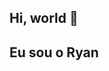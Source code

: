 ## Hi, world 👋
## Eu sou o Ryan
##
<!--
**ryallmeida/ryallmeida** is a ✨ _special_ ✨ repository because its `README.md` (this file) appears on your GitHub profile.

Here are some ideas to get you started:

- 🔭 Hoje trabalho realizando atividade de pesquisa
- 🌱 Estudo Ciência Política
- 😄 Pronouns: Ele/dele
- ⚡ Fun fact: Descubra
-->
